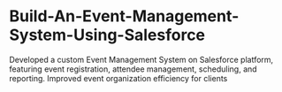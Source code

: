 # Build-An-Event-Management-System-Using-Salesforce

Developed a custom Event Management System on Salesforce platform, featuring event registration, attendee management, scheduling, and reporting. Improved event organization efficiency
for clients
